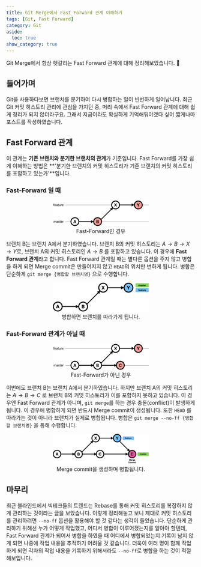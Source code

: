 ```yaml
---
title: Git Merge에서 Fast Forward 관계 이해하기
tags: [Git, Fast Forward]
category: Git
aside:
  toc: true
show_category: true
---
```


Git Merge에서 항상 헷갈리는 Fast Forward 관계에 대해 정리해보았습니다. 🙌

<!--more-->

## 들어가며

Git을 사용하다보면 브랜치를 분기하여 다시 병합하는 일이 빈번하게 일어납니다. 최근 Git 커밋 히스토리 관리에 관심을 가지던 중, 머리 속에서 Fast Forward 관계에 대해 쉽게 정리가 되지 않더라구요. 그래서 지금이라도 확실하게 기억해둬야겠다 싶어 짧게나마 포스트를 작성하였습니다.



## Fast Forward 관계

이 관계는 **기존 브랜치와 분기한 브랜치의 관계**가 기준입니다. Fast Forward를 가장 쉽게 이해하는 방법은 **'분기한 브랜치의 커밋 히스토리가 기존 브랜치의 커밋 히스토리를 포함하고 있는가'**입니다. 

### Fast-Forward 일 때

<center>
  <figure>
    <img src='/assets/images/2021-12-05-git-merge-fast-forward/fast-forward.png'
    loading="lazy" 
    style="zoom:25%;">
    <figcaption style="text-align: center;">Fast-Forward인 경우</figcaption>
  </figure>
</center>

브랜치 B는 브랜치 A에서 분기하였습니다. 브랜치 B의 커밋 히스토리는 $A \to B \to X \to Y$로, 브랜치 A의 커밋 히스토리인 $A \to B$ 를 포함하고 있습니다. 이 경우에 **Fast Forward 관계**라고 합니다. Fast Forward 관계일 때는 별다른 옵션을 주지 않고 병합을 하게 되면 Merge commit은 만들어지지 않고 `HEAD`의 위치만 변하게 됩니다. 병합은 단순하게 `git merge {병합할 브랜치명}` 으로 수행합니다.

<center>
  <figure>
    <img src='/assets/images/2021-12-05-git-merge-fast-forward/ff-merge.png'
    loading="lazy" 
    style="zoom:25%;">
    <figcaption style="text-align: center;">병합하면 브랜치를 따라가게 됩니다.</figcaption>
  </figure>
</center>


### Fast-Forward 관계가 아닐 때

<center>
  <figure>
    <img src='/assets/images/2021-12-05-git-merge-fast-forward/non-fast-forward.png'
    loading="lazy" 
    style="zoom:25%;">
    <figcaption style="text-align: center;">Fast-Forward가 아닌 경우</figcaption>
  </figure>
</center>


이번에도 브랜치 B는 브랜치 A에서 분기하였습니다. 하지만 브랜치 A의 커밋 히스토리는 $A \to B \to C$ 로 브랜치 B의 커밋 히스토리가 이를 포함하지 못하고 있습니다. 이 경우엔 Fast Forward 관계가 아니며, `git merge`를 하는 경우 충돌(conflict)이 발생하게 됩니다. 이 경우에 병합하게 되면 반드시 Merge commit이 생성됩니다. 또한 `HEAD` 를 따라가는 것이 아니라 브랜치가 실제로 병합됩니다. 병합은 `git merge --no-ff {병합할 브랜치명}` 을 통해 수행합니다.

<center>
  <figure>
    <img src='/assets/images/2021-12-05-git-merge-fast-forward/no-ff-merge.png'
    loading="lazy" 
    style="zoom:25%;">
    <figcaption style="text-align: center;">Merge commit을 생성하며 병합됩니다.</figcaption>
  </figure>
</center>

## 마무리

최근 블라인드에서 빅테크들의 트렌드는 Rebase를 통해 커밋 히스토리를 복잡하지 않게 관리하는 것이라는 글을 보았습니다. 이렇게 정리해놓고 보니 제대로 커밋 히스토리를 관리하려면 `--no-ff` 옵션을 활용해야 할 것 같다는 생각이 들었습니다. 단순하게 관리하기 위해선 누가 어떻게 작업했고, 어디서 병합이 이루어졌는지를 알아야 할텐데, Fast Forward 관계가 되어서 병합을 하였을 때 어디에서 병합되었는지 기록이 남지 않게 되면 나중에 작업 내용을 추적하기 어려울 것 같습니다. 더욱이 여러 명이 함께 작업하게 되면 각자의 작업 내용을 기록하기 위해서라도 `--no-ff`로 병합을 하는 것이 적절해보입니다.

